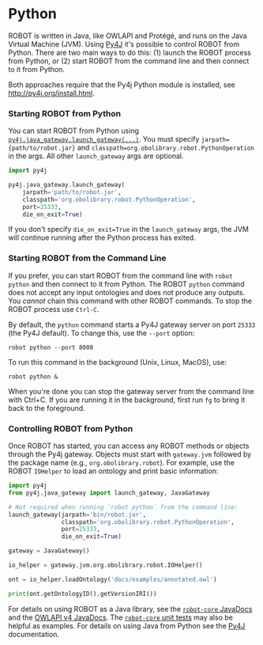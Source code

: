 # Python

ROBOT is written in Java, like OWLAPI and Protégé, and runs on the Java Virtual Machine (JVM). Using [Py4J](https://www.py4j.org/) it's possible to control ROBOT from Python. There are two main ways to do this: (1) launch the ROBOT process from Python, or (2) start ROBOT from the command line and then connect to it from Python.

Both approaches require that the Py4j Python module is installed, see <http://py4j.org/install.html>.


### Starting ROBOT from Python

You can start ROBOT from Python using [`py4j.java_gateway.launch_gateway(...)`](https://www.py4j.org/py4j_java_gateway.html#py4j.java_gateway.launch_gateway). You must specify `jarpath={path/to/robot.jar}` and `classpath=org.obolibrary.robot.PythonOperation` in the args. All other `launch_gateway` args are optional.

```python
import py4j

py4j.java_gateway.launch_gateway(
    jarpath='path/to/robot.jar',
    classpath='org.obolibrary.robot.PythonOperation',
    port=25333,
    die_on_exit=True)
```

If you don't specify `die_on_exit=True` in the `launch_gateway` args, the JVM will continue running after the Python process has exited.


### Starting ROBOT from the Command Line

If you prefer, you can start ROBOT from the command line with `robot python` and then connect to it from Python. The ROBOT `python` command does not accept any input ontologies and does not produce any outputs. You *cannot* chain this command with other ROBOT commands. To stop the ROBOT process use `Ctrl-C`.

By default, the `python` command starts a Py4J gateway server on port `25333` (the Py4J default). To change this, use the `--port` option:

```
robot python --port 8000
```

To run this command in the background (Unix, Linux, MacOS), use:

```
robot python &
```

When you're done you can stop the gateway server from the command line with Ctrl+C. If you are running it in the background, first run `fg` to bring it back to the foreground.


### Controlling ROBOT from Python

Once ROBOT has started, you can access any ROBOT methods or objects through the Py4j gateway. Objects must start with `gateway.jvm` followed by the package name (e.g., `org.obolibrary.robot`). For example, use the ROBOT `IOHelper` to load an ontology and print basic information:

```python
import py4j
from py4j.java_gateway import launch_gateway, JavaGateway

# Not required when running `robot python` from the command line:
launch_gateway(jarpath='bin/robot.jar',
               classpath='org.obolibrary.robot.PythonOperation',
               port=25333,
               die_on_exit=True)

gateway = JavaGateway()

io_helper = gateway.jvm.org.obolibrary.robot.IOHelper()

ont = io_helper.loadOntology('docs/examples/annotated.owl')

print(ont.getOntologyID().getVersionIRI())
```

For details on using ROBOT as a Java library, see the [`robot-core` JavaDocs](https://www.javadoc.io/doc/org.obolibrary.robot/robot-core/latest/index.html) and the [OWLAPI v4 JavaDocs](https://owlcs.github.io/owlapi/apidocs_4/index.html). The [`robot-core` unit tests](https://github.com/ontodev/robot/tree/master/robot-core/src/test/java/org/obolibrary/robot) may also be helpful as examples. For details on using Java from Python see the [Py4J](https://www.py4j.org/)  documentation.


